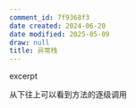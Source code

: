 ```yaml
---
comment_id: 7f9368f3
date created: 2024-06-20
date modified: 2025-05-09
draw: null
title: 异常栈
---
```

excerpt

<!-- more -->

从下往上可以看到方法的逐级调用
